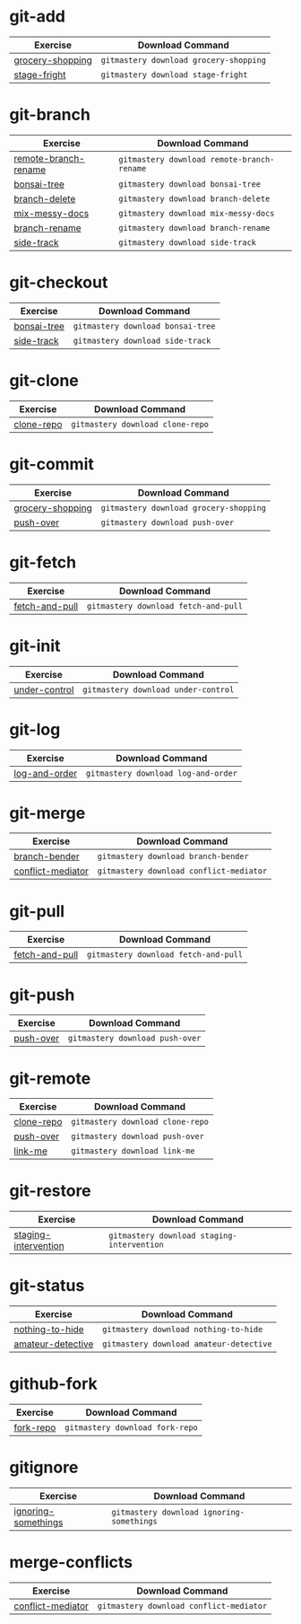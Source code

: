 # git-add

| Exercise | Download Command |
|----------|------------------|
| [grocery-shopping](https://git-mastery.github.io/exercises/grocery_shopping) | `gitmastery download grocery-shopping` |
| [stage-fright](https://git-mastery.github.io/exercises/stage_fright) | `gitmastery download stage-fright` |

# git-branch

| Exercise | Download Command |
|----------|------------------|
| [remote-branch-rename](https://git-mastery.github.io/exercises/remote_branch_rename) | `gitmastery download remote-branch-rename` |
| [bonsai-tree](https://git-mastery.github.io/exercises/bonsai_tree) | `gitmastery download bonsai-tree` |
| [branch-delete](https://git-mastery.github.io/exercises/branch_delete) | `gitmastery download branch-delete` |
| [mix-messy-docs](https://git-mastery.github.io/exercises/mix_messy_docs) | `gitmastery download mix-messy-docs` |
| [branch-rename](https://git-mastery.github.io/exercises/branch_rename) | `gitmastery download branch-rename` |
| [side-track](https://git-mastery.github.io/exercises/side_track) | `gitmastery download side-track` |

# git-checkout

| Exercise | Download Command |
|----------|------------------|
| [bonsai-tree](https://git-mastery.github.io/exercises/bonsai_tree) | `gitmastery download bonsai-tree` |
| [side-track](https://git-mastery.github.io/exercises/side_track) | `gitmastery download side-track` |

# git-clone

| Exercise | Download Command |
|----------|------------------|
| [clone-repo](https://git-mastery.github.io/exercises/clone_repo) | `gitmastery download clone-repo` |

# git-commit

| Exercise | Download Command |
|----------|------------------|
| [grocery-shopping](https://git-mastery.github.io/exercises/grocery_shopping) | `gitmastery download grocery-shopping` |
| [push-over](https://git-mastery.github.io/exercises/push_over) | `gitmastery download push-over` |

# git-fetch

| Exercise | Download Command |
|----------|------------------|
| [fetch-and-pull](https://git-mastery.github.io/exercises/fetch_and_pull) | `gitmastery download fetch-and-pull` |

# git-init

| Exercise | Download Command |
|----------|------------------|
| [under-control](https://git-mastery.github.io/exercises/under_control) | `gitmastery download under-control` |

# git-log

| Exercise | Download Command |
|----------|------------------|
| [log-and-order](https://git-mastery.github.io/exercises/log_and_order) | `gitmastery download log-and-order` |

# git-merge

| Exercise | Download Command |
|----------|------------------|
| [branch-bender](https://git-mastery.github.io/exercises/branch_bender) | `gitmastery download branch-bender` |
| [conflict-mediator](https://git-mastery.github.io/exercises/conflict_mediator) | `gitmastery download conflict-mediator` |

# git-pull

| Exercise | Download Command |
|----------|------------------|
| [fetch-and-pull](https://git-mastery.github.io/exercises/fetch_and_pull) | `gitmastery download fetch-and-pull` |

# git-push

| Exercise | Download Command |
|----------|------------------|
| [push-over](https://git-mastery.github.io/exercises/push_over) | `gitmastery download push-over` |

# git-remote

| Exercise | Download Command |
|----------|------------------|
| [clone-repo](https://git-mastery.github.io/exercises/clone_repo) | `gitmastery download clone-repo` |
| [push-over](https://git-mastery.github.io/exercises/push_over) | `gitmastery download push-over` |
| [link-me](https://git-mastery.github.io/exercises/link_me) | `gitmastery download link-me` |

# git-restore

| Exercise | Download Command |
|----------|------------------|
| [staging-intervention](https://git-mastery.github.io/exercises/staging_intervention) | `gitmastery download staging-intervention` |

# git-status

| Exercise | Download Command |
|----------|------------------|
| [nothing-to-hide](https://git-mastery.github.io/exercises/nothing_to_hide) | `gitmastery download nothing-to-hide` |
| [amateur-detective](https://git-mastery.github.io/exercises/amateur_detective) | `gitmastery download amateur-detective` |

# github-fork

| Exercise | Download Command |
|----------|------------------|
| [fork-repo](https://git-mastery.github.io/exercises/fork_repo) | `gitmastery download fork-repo` |

# gitignore

| Exercise | Download Command |
|----------|------------------|
| [ignoring-somethings](https://git-mastery.github.io/exercises/ignoring_somethings) | `gitmastery download ignoring-somethings` |

# merge-conflicts

| Exercise | Download Command |
|----------|------------------|
| [conflict-mediator](https://git-mastery.github.io/exercises/conflict_mediator) | `gitmastery download conflict-mediator` |
